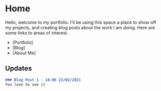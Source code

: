 # Home

Hello, welcome to my portfolio. I'll be using this space a place to show off my projects, and creating blog posts about the work I am doing. Here are some links to areas of interest. 

- [Portfolio]
- [Blog]
- [About Me]

## Updates

```markdown
### Blog Post 1 - 18:06 22/02/2021
You love to see it
```
